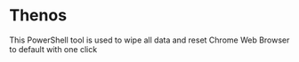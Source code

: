 # Thenos
This PowerShell tool is used to wipe all data and reset Chrome Web Browser to default with one click
